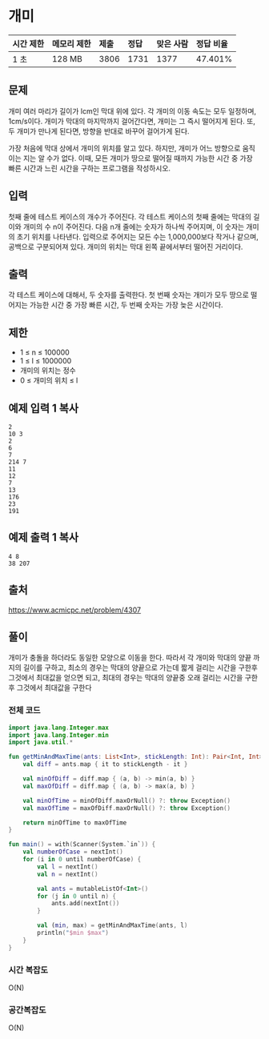 # 개미

| 시간 제한 | 메모리 제한 | 제출 | 정답 | 맞은 사람 | 정답 비율 |
| :-------- | :---------- | :--- | :--- | :-------- | :-------- |
| 1 초      | 128 MB      | 3806 | 1731 | 1377      | 47.401%   |

## 문제

개미 여러 마리가 길이가 lcm인 막대 위에 있다. 각 개미의 이동 속도는 모두 일정하며, 1cm/s이다. 개미가 막대의 마지막까지 걸어간다면, 개미는 그 즉시 떨어지게 된다. 또, 두 개미가 만나게 된다면, 방향을 반대로 바꾸어 걸어가게 된다.

가장 처음에 막대 상에서 개미의 위치를 알고 있다. 하지만, 개미가 어느 방향으로 움직이는 지는 알 수가 없다. 이때, 모든 개미가 땅으로 떨어질 때까지 가능한 시간 중 가장 빠른 시간과 느린 시간을 구하는 프로그램을 작성하시오.

## 입력

첫째 줄에 테스트 케이스의 개수가 주어진다. 각 테스트 케이스의 첫째 줄에는 막대의 길이와 개미의 수 n이 주어진다. 다음 n개 줄에는 숫자가 하나씩 주어지며, 이 숫자는 개미의 초기 위치를 나타낸다. 입력으로 주어지는 모든 수는 1,000,000보다 작거나 같으며, 공백으로 구분되어져 있다. 개미의 위치는 막대 왼쪽 끝에서부터 떨어진 거리이다.

## 출력

각 테스트 케이스에 대해서, 두 숫자를 출력한다. 첫 번째 숫자는 개미가 모두 땅으로 떨어지는 가능한 시간 중 가장 빠른 시간, 두 번째 숫자는 가장 늦은 시간이다.

## 제한

- 1 ≤ n ≤ 100000
- 1 ≤ l ≤ 1000000
- 개미의 위치는 정수
- 0 ≤ 개미의 위치 ≤ l

## 예제 입력 1 복사

```
2
10 3
2
6
7
214 7
11
12
7
13
176
23
191
```

## 예제 출력 1 복사

```
4 8
38 207
```

## 출처

https://www.acmicpc.net/problem/4307



## 풀이

개미가 충돌을 하더라도 동일한 모양으로 이동을 한다. 따라서 각 개미와 막대의 양끝 까지의 길이를 구하고, 최소의 경우는 막대의 양끝으로 가는데 짧게 걸리는 시간을 구한후 그것에서 최대값을 얻으면 되고, 최대의 경우는 막대의 양끝중 오래 걸리는 시간을 구한후 그것에서 최대값을 구한다



### 전체 코드

```kotlin
import java.lang.Integer.max
import java.lang.Integer.min
import java.util.*

fun getMinAndMaxTime(ants: List<Int>, stickLength: Int): Pair<Int, Int> {
    val diff = ants.map { it to stickLength - it }

    val minOfDiff = diff.map { (a, b) -> min(a, b) }
    val maxOfDiff = diff.map { (a, b) -> max(a, b) }

    val minOfTime = minOfDiff.maxOrNull() ?: throw Exception()
    val maxOfTime = maxOfDiff.maxOrNull() ?: throw Exception()

    return minOfTime to maxOfTime
}

fun main() = with(Scanner(System.`in`)) {
    val numberOfCase = nextInt()
    for (i in 0 until numberOfCase) {
        val l = nextInt()
        val n = nextInt()

        val ants = mutableListOf<Int>()
        for (j in 0 until n) {
            ants.add(nextInt())
        }

        val (min, max) = getMinAndMaxTime(ants, l)
        println("$min $max")
    }
}
```



### 시간 복잡도

O(N)

### 공간복잡도

O(N)
